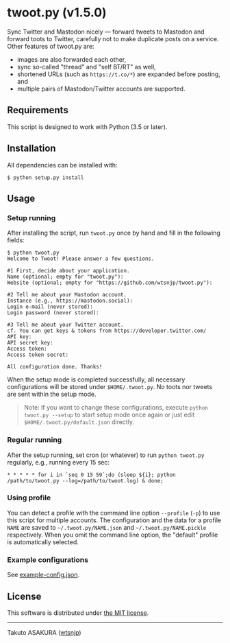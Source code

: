 # twoot.py (v1.5.0)

Sync Twitter and Mastodon nicely ― forward tweets to Mastodon and forward toots to Twitter, carefully not to make duplicate posts on a service. Other features of twoot.py are:

* images are also forwarded each other,
* sync so-called "thread" and "self BT/RT" as well,
* shortened URLs (such as `https://t.co/*`) are expanded before posting, and
* multiple pairs of Mastodon/Twitter accounts are supported.

## Requirements

This script is designed to work with Python (3.5 or later).

## Installation

All dependencies can be installed with:

```
$ python setup.py install
```

## Usage

### Setup running

After installing the script, run `twoot.py` once by hand and fill in the following fields:

```
$ python twoot.py
Welcome to Twoot! Please answer a few questions.

#1 First, decide about your application.
Name (optional; empty for "twoot.py"): 
Website (optional; empty for "https://github.com/wtsnjp/twoot.py"): 

#2 Tell me about your Mastodon account.
Instance (e.g., https://mastodon.social): 
Login e-mail (never stored): 
Login password (never stored): 

#3 Tell me about your Twitter account.
cf. You can get keys & tokens from https://developer.twitter.com/
API key: 
API secret key: 
Access token: 
Access token secret: 

All configuration done. Thanks!
```

When the setup mode is completed successfully, all necessary configurations will be stored under `$HOME/.twoot.py`. No toots nor tweets are sent within the setup mode.

> Note: If you want to change these configurations, execute `python twoot.py --setup` to start setup mode once again or just edit `$HOME/.twoot.py/default.json` directly.

### Regular running

After the setup running, set cron (or whatever) to run `python twoot.py` regularly, e.g., running every 15 sec:

```
* * * * * for i in `seq 0 15 59`;do (sleep ${i}; python /path/to/twoot.py --log=/path/to/twoot.log) & done;
```

### Using profile

You can detect a profile with the command line option `--profile` (`-p`) to use this script for multiple accounts. The configuration and the data for a profile `NAME` are saved to `~/.twoot.py/NAME.json` and `~/.twoot.py/NAME.pickle` respectively. When you omit the command line option, the "default" profile is automatically selected.

### Example configurations

See [example-config.json](./example-config.json).

## License

This software is distributed under [the MIT license](./LICENSE).

---

Takuto ASAKURA ([wtsnjp](https://github.com/wtsnjp))
